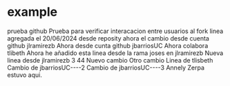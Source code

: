 # example
prueba github
Prueba para verificar interacacion entre usuarios al fork
linea agregada el 20/06/2024
desde reposity
ahora el cambio desde cuenta github jlramirezb 
Ahora desde cunta github jbarriosUC
Ahora colabora tlibeth
Ahora he añadido esta linea desde la rama joses en jlramirezb
Nueva linea desde jlramirezb 3
44
Nuevo cambio
Otro cambio
Linea de tlisbeth
Cambio de jbarriosUC----2
Cambio de jbarriosUC----3
Annely Zerpa estuvo aqui.
